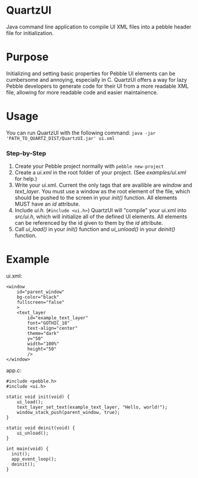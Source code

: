 QuartzUI
========

Java command line application to compile UI XML files into a pebble header file for initialization.

Purpose
=======

Initializing and setting basic properties for Pebble UI elements can be cumbersome and annoying, especially in C. QuartzUI offers a way for lazy Pebble developers to generate code for their UI from a more readable XML file, allowing for more readable code and easier maintainence.

Usage
=====

You can run QuartzUI with the following command:
`java -jar 'PATH_TO_QUARTZ_DIST/QuartzUI.jar' ui.xml`

### Step-by-Step
1. Create your Pebble project normally with `pebble new-project`
2. Create a *ui.xml* in the root folder of your project. (See *examples/ui.xml* for help.)
3. Write your ui.xml.
    Current the only tags that are availible are *window* and *text_layer*. You must use a window as the root element of the file, which should be pushed to the screen in your *init()* function. All elements MUST have an *id* attribute.
5. Include *ui.h*. (`#include <ui.h>`)
    QuartzUI will "compile" your ui.xml into *src/ui.h*, which will initialize all of the defined UI elements. All elements can be referenced by the id given to them by the *id* attribute.
6. Call *ui_load()* in your *init()* function and *ui_unload()* in your *deinit()* function.

Example
=======

ui.xml:
```
<window
    id="parent_window"
    bg-color="black"
    fullscreen="false"
    >
    <text_layer
        id="example_text_layer"
        font="GOTHIC_18"
        text-align="center"
        theme="dark"
        y="50"
        width="100%"
        height="50"
        />
</window>
```
app.c:
```
#include <pebble.h>
#include <ui.h>

static void init(void) {
    ui_load();
    text_layer_set_text(example_text_layer, "Hello, world!");
    window_stack_push(parent_window, true);
}

static void deinit(void) {
    ui_unload();
}

int main(void) {
  init();
  app_event_loop();
  deinit();
}
```
